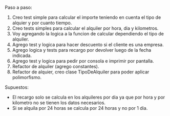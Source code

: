 Paso a paso:
1. Creo test simple para calcular el importe teniendo en cuenta el tipo de alquier y por cuanto tiempo.
2. Creo tests simples para calcular el alquiler por hora, dia y kilometros.
3. Voy agregando la logica a la funcion de calcular dependiendo el tipo de alquiler.
4. Agrego test y logica para hacer descuento si el cliente es una empresa.
5. Agrego logica y tests para recargo por devolver luego de la fecha indicada.
6. Agrego test y logica para pedir por consola e imprimir por pantalla.
7. Refactor de alquiler (agrego constantes).
8. Refactor de alquier, creo clase TipoDeAlquiler para poder aplicar polimorfismo.

Supuestos:
- El recargo solo se calcula en los alquileres por dia ya que por hora y por kilometro no se tienen los datos necesarios. 
- Si se alquila por 24 horas se calcula por 24 horas y no por 1 dia.

